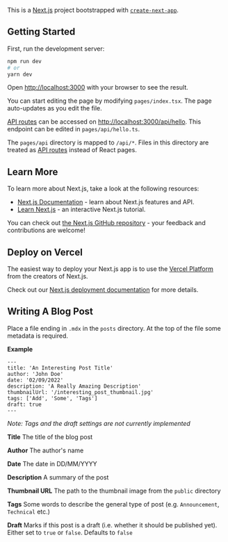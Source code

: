 This is a [Next.js](https://nextjs.org/) project bootstrapped with [`create-next-app`](https://github.com/vercel/next.js/tree/canary/packages/create-next-app).

## Getting Started

First, run the development server:

```bash
npm run dev
# or
yarn dev
```

Open [http://localhost:3000](http://localhost:3000) with your browser to see the result.

You can start editing the page by modifying `pages/index.tsx`. The page auto-updates as you edit the file.

[API routes](https://nextjs.org/docs/api-routes/introduction) can be accessed on [http://localhost:3000/api/hello](http://localhost:3000/api/hello). This endpoint can be edited in `pages/api/hello.ts`.

The `pages/api` directory is mapped to `/api/*`. Files in this directory are treated as [API routes](https://nextjs.org/docs/api-routes/introduction) instead of React pages.

## Learn More

To learn more about Next.js, take a look at the following resources:

- [Next.js Documentation](https://nextjs.org/docs) - learn about Next.js features and API.
- [Learn Next.js](https://nextjs.org/learn) - an interactive Next.js tutorial.

You can check out [the Next.js GitHub repository](https://github.com/vercel/next.js/) - your feedback and contributions are welcome!

## Deploy on Vercel

The easiest way to deploy your Next.js app is to use the [Vercel Platform](https://vercel.com/new?utm_medium=default-template&filter=next.js&utm_source=create-next-app&utm_campaign=create-next-app-readme) from the creators of Next.js.

Check out our [Next.js deployment documentation](https://nextjs.org/docs/deployment) for more details.

## Writing A Blog Post

Place a file ending in `.mdx` in the `posts` directory. At the top of the file some metadata is required.

**Example**
```mdx
---
title: 'An Interesting Post Title'
author: 'John Doe'
date: '02/09/2022'
description: 'A Really Amazing Description'
thumbnailUrl: '/interesting_post_thumbnail.jpg'
tags: ['Add', 'Some', 'Tags']
draft: true
---
```

*Note: Tags and the draft settings are not currently implemented*

**Title** The title of the blog post

**Author** The author's name

**Date** The date in DD/MM/YYYY

**Description** A summary of the post

**Thumbnail URL** The path to the thumbnail image from the `public` directory

**Tags** Some words to describe the general type of post (e.g. `Announcement`, `Technical` etc.)

**Draft** Marks if this post is a draft (i.e. whether it should be published yet). Either set to `true` or `false`. Defaults to `false`

